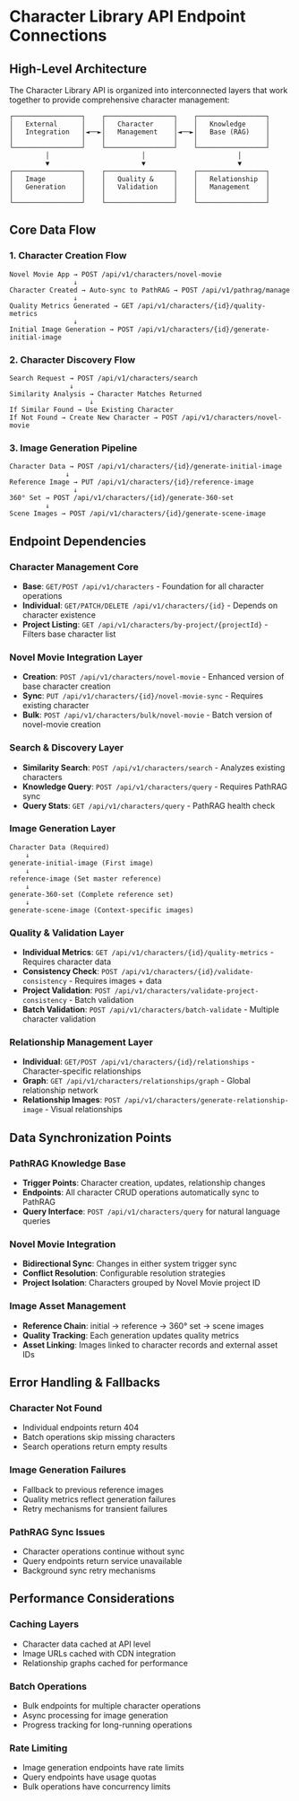 # Character Library API Endpoint Connections

## High-Level Architecture

The Character Library API is organized into interconnected layers that work together to provide comprehensive character management:

```
┌─────────────────┐    ┌─────────────────┐    ┌─────────────────┐
│   External      │    │   Character     │    │   Knowledge     │
│   Integration   │◄──►│   Management    │◄──►│   Base (RAG)    │
│                 │    │                 │    │                 │
└─────────────────┘    └─────────────────┘    └─────────────────┘
         │                       │                       │
         ▼                       ▼                       ▼
┌─────────────────┐    ┌─────────────────┐    ┌─────────────────┐
│   Image         │    │   Quality &     │    │   Relationship  │
│   Generation    │    │   Validation    │    │   Management    │
│                 │    │                 │    │                 │
└─────────────────┘    └─────────────────┘    └─────────────────┘
```

## Core Data Flow

### 1. Character Creation Flow
```
Novel Movie App → POST /api/v1/characters/novel-movie
                ↓
Character Created → Auto-sync to PathRAG → POST /api/v1/pathrag/manage
                ↓
Quality Metrics Generated → GET /api/v1/characters/{id}/quality-metrics
                ↓
Initial Image Generation → POST /api/v1/characters/{id}/generate-initial-image
```

### 2. Character Discovery Flow
```
Search Request → POST /api/v1/characters/search
               ↓
Similarity Analysis → Character Matches Returned
                    ↓
If Similar Found → Use Existing Character
If Not Found → Create New Character → POST /api/v1/characters/novel-movie
```

### 3. Image Generation Pipeline
```
Character Data → POST /api/v1/characters/{id}/generate-initial-image
              ↓
Reference Image → PUT /api/v1/characters/{id}/reference-image
                ↓
360° Set → POST /api/v1/characters/{id}/generate-360-set
         ↓
Scene Images → POST /api/v1/characters/{id}/generate-scene-image
```

## Endpoint Dependencies

### Character Management Core
- **Base**: `GET/POST /api/v1/characters` - Foundation for all character operations
- **Individual**: `GET/PATCH/DELETE /api/v1/characters/{id}` - Depends on character existence
- **Project Listing**: `GET /api/v1/characters/by-project/{projectId}` - Filters base character list

### Novel Movie Integration Layer
- **Creation**: `POST /api/v1/characters/novel-movie` - Enhanced version of base character creation
- **Sync**: `PUT /api/v1/characters/{id}/novel-movie-sync` - Requires existing character
- **Bulk**: `POST /api/v1/characters/bulk/novel-movie` - Batch version of novel-movie creation

### Search & Discovery Layer
- **Similarity Search**: `POST /api/v1/characters/search` - Analyzes existing characters
- **Knowledge Query**: `POST /api/v1/characters/query` - Requires PathRAG sync
- **Query Stats**: `GET /api/v1/characters/query` - PathRAG health check

### Image Generation Layer
```
Character Data (Required)
    ↓
generate-initial-image (First image)
    ↓
reference-image (Set master reference)
    ↓
generate-360-set (Complete reference set)
    ↓
generate-scene-image (Context-specific images)
```

### Quality & Validation Layer
- **Individual Metrics**: `GET /api/v1/characters/{id}/quality-metrics` - Requires character data
- **Consistency Check**: `POST /api/v1/characters/{id}/validate-consistency` - Requires images + data
- **Project Validation**: `POST /api/v1/characters/validate-project-consistency` - Batch validation
- **Batch Validation**: `POST /api/v1/characters/batch-validate` - Multiple character validation

### Relationship Management Layer
- **Individual**: `GET/POST /api/v1/characters/{id}/relationships` - Character-specific relationships
- **Graph**: `GET /api/v1/characters/relationships/graph` - Global relationship network
- **Relationship Images**: `POST /api/v1/characters/generate-relationship-image` - Visual relationships

## Data Synchronization Points

### PathRAG Knowledge Base
- **Trigger Points**: Character creation, updates, relationship changes
- **Endpoints**: All character CRUD operations automatically sync to PathRAG
- **Query Interface**: `POST /api/v1/characters/query` for natural language queries

### Novel Movie Integration
- **Bidirectional Sync**: Changes in either system trigger sync
- **Conflict Resolution**: Configurable resolution strategies
- **Project Isolation**: Characters grouped by Novel Movie project ID

### Image Asset Management
- **Reference Chain**: initial → reference → 360° set → scene images
- **Quality Tracking**: Each generation updates quality metrics
- **Asset Linking**: Images linked to character records and external asset IDs

## Error Handling & Fallbacks

### Character Not Found
- Individual endpoints return 404
- Batch operations skip missing characters
- Search operations return empty results

### Image Generation Failures
- Fallback to previous reference images
- Quality metrics reflect generation failures
- Retry mechanisms for transient failures

### PathRAG Sync Issues
- Character operations continue without sync
- Query endpoints return service unavailable
- Background sync retry mechanisms

## Performance Considerations

### Caching Layers
- Character data cached at API level
- Image URLs cached with CDN integration
- Relationship graphs cached for performance

### Batch Operations
- Bulk endpoints for multiple character operations
- Async processing for image generation
- Progress tracking for long-running operations

### Rate Limiting
- Image generation endpoints have rate limits
- Query endpoints have usage quotas
- Bulk operations have concurrency limits
